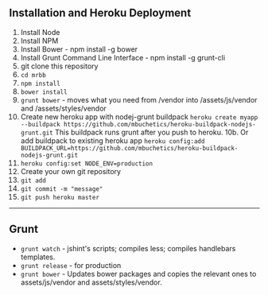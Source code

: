 Installation and Heroku Deployment
----------------------------------

1. Install Node
2. Install NPM
3. Install Bower - npm install -g bower
4. Install Grunt Command Line Interface - npm install -g grunt-cli
5. git clone this repository
6. `cd mrbb`
7. `npm install`
8. `bower install`
9. `grunt bower` - moves what you need from /vendor into /assets/js/vendor and /assets/styles/vendor
10. Create new heroku app with nodej-grunt buildpack
  `heroku create myapp --buildpack https://github.com/mbuchetics/heroku-buildpack-nodejs-grunt.git`
  This buildpack runs grunt after you push to heroku.
10b. Or add buildpack to existing heroku app
  `heroku config:add BUILDPACK_URL=https://github.com/mbuchetics/heroku-buildpack-nodejs-grunt.git`
11. `heroku config:set NODE_ENV=production`
12. Create your own git repository
13. `git add`
14. `git commit -m "message"`
14. `git push heroku master`

---

Grunt
-----

* `grunt watch` - jshint's scripts; compiles less; compiles handlebars templates.
* `grunt release` - for production
* `grunt bower` - Updates bower packages and copies the relevant ones to assets/js/vendor and assets/styles/vendor.